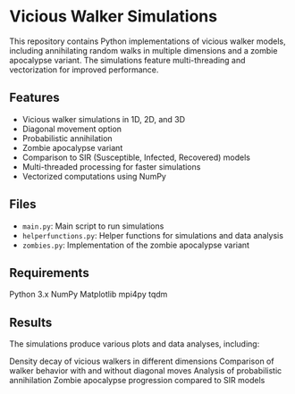 # Vicious Walker Simulations

This repository contains Python implementations of vicious walker models, including annihilating random walks in multiple dimensions and a zombie apocalypse variant. The simulations feature multi-threading and vectorization for improved performance.

## Features

- Vicious walker simulations in 1D, 2D, and 3D
- Diagonal movement option
- Probabilistic annihilation
- Zombie apocalypse variant
- Comparison to SIR (Susceptible, Infected, Recovered) models
- Multi-threaded processing for faster simulations
- Vectorized computations using NumPy

## Files

- `main.py`: Main script to run simulations
- `helperfunctions.py`: Helper functions for simulations and data analysis
- `zombies.py`: Implementation of the zombie apocalypse variant

## Requirements

Python 3.x
NumPy
Matplotlib
mpi4py
tqdm

## Results

The simulations produce various plots and data analyses, including:

Density decay of vicious walkers in different dimensions
Comparison of walker behavior with and without diagonal moves
Analysis of probabilistic annihilation
Zombie apocalypse progression compared to SIR models
